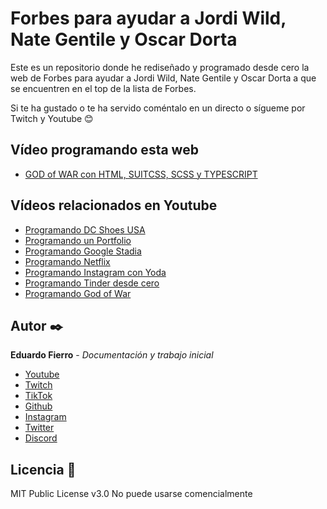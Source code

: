 # Forbes para ayudar a Jordi Wild, Nate Gentile y Oscar Dorta
Este es un repositorio donde he rediseñado y programado desde cero la web de Forbes para ayudar a Jordi Wild, Nate Gentile y Oscar Dorta a que se encuentren en el top de la lista de Forbes.


 <!-- Puedes verla en directo aquí 👉 [https://forbes-eduardofierropro.netlify.app/](https://forbes-eduardofierropro.netlify.app/) -->

Si te ha gustado o te ha servido coméntalo en un directo o sígueme por Twitch y Youtube 😊

## Vídeo programando esta web
* [GOD of WAR con HTML, SUITCSS, SCSS y TYPESCRIPT](https://www.youtube.com/watch?v=YV8PON9MVl8)

## Vídeos relacionados en Youtube
* [Programando DC Shoes USA ](https://youtu.be/nUu--X0mmlo)
* [Programando un Portfolio ](https://youtu.be/XAwXz2w3vlg)
* [Programando Google Stadia ](https://youtu.be/LtyWVeFE4uM)
* [Programando Netflix ](https://youtu.be/WCUASu4V258)
* [Programando Instagram con Yoda ](https://youtu.be/JWV2rgTnbFQ)
* [Programando Tinder desde cero ](https://youtu.be/L6u094Hrzyo)
* [Programando God of War ](https://youtu.be/YV8PON9MVl8)

## Autor ✒️

**Eduardo Fierro** - *Documentación y trabajo inicial*

* [Youtube](https://youtube.com/EduardoFierroPro?sub_confirmation=1)
* [Twitch](https://twitch.tv/eduardofierropro)
* [TikTok](https://www.tiktok.com/@eduardofierro.pro?)
* [Github](https://github.com/eduardofierropro)
* [Instagram](https://instagram.com/eduardofierro.pro)
* [Twitter](https://twitter.com/edfierropro)
* [Discord](https://discord.gg/t4Txush)

## Licencia 📄

MIT Public License v3.0
No puede usarse comencialmente
